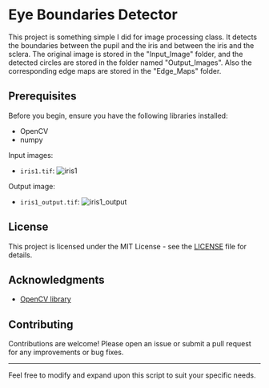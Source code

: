 # Eye Boundaries Detector

This project is something simple I did for image processing class. It detects the boundaries between the pupil and the iris and between the iris and the sclera. The original image is stored in the "Input_Image" folder, and the detected circles are stored in the folder named "Output_Images". Also the corresponding edge maps are stored in the  "Edge_Maps" folder.

## Prerequisites

Before you begin, ensure you have the following libraries installed:
- OpenCV
- numpy

Input images:

- `iris1.tif`: ![iris1](https://github.com/user-attachments/assets/72e0ff69-140f-4bca-9f5b-8d2033e65d1f)

Output image:

- `iris1_output.tif`: ![iris1_output](https://github.com/user-attachments/assets/dd76bbce-797b-466b-ae68-cf5a349da258)

## License

This project is licensed under the MIT License - see the [LICENSE](LICENSE) file for details.

## Acknowledgments

- [OpenCV library](https://opencv.org/)

## Contributing

Contributions are welcome! Please open an issue or submit a pull request for any improvements or bug fixes.

---

Feel free to modify and expand upon this script to suit your specific needs.


